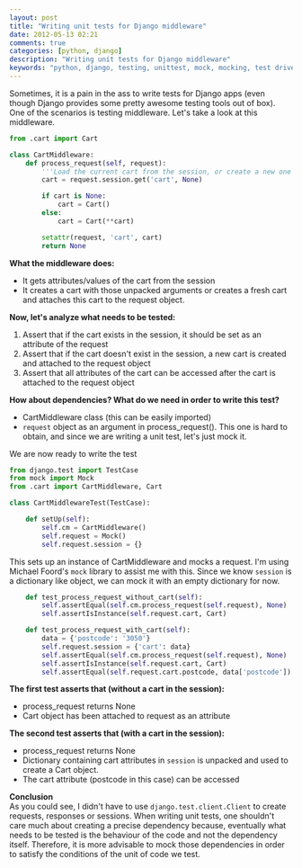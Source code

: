```yaml
---
layout: post
title: "Writing unit tests for Django middleware"
date: 2012-05-13 02:21
comments: true
categories: [python, django]
description: "Writing unit tests for Django middleware"
keywords: "python, django, testing, unittest, mock, mocking, test driven development, middleware"
---
```

Sometimes, it is a pain in the ass to write tests for Django apps (even though Django provides some pretty awesome testing tools out of box). One of the scenarios is testing middleware. Let's take a look at this middleware.

``` python
from .cart import Cart

class CartMiddleware:
    def process_request(self, request):
        '''Load the current cart from the session, or create a new one'''
        cart = request.session.get('cart', None)

        if cart is None:
            cart = Cart()
        else:
            cart = Cart(**cart)

        setattr(request, 'cart', cart)
        return None

```
<!-- more -->
__What the middleware does:__  
- It gets attributes/values of the cart from the session  
- It creates a cart with those unpacked arguments or creates a fresh cart and attaches this cart to the request object.

__Now, let's analyze what needs to be tested:__  
1. Assert that if the cart exists in the session, it should be set as an attribute of the request  
2. Assert that if the cart doesn't exist in the session, a new cart is created and attached to the request object  
3. Assert that all attributes of the cart can be accessed after the cart is attached to the request object

__How about dependencies? What do we need in order to write this test?__  
- CartMiddleware class (this can be easily imported)  
- `request` object as an argument in process_request(). This one is hard to obtain, and since we are writing a unit test, let's just mock it.

We are now ready to write the test

``` python
from django.test import TestCase
from mock import Mock
from .cart import CartMiddleware, Cart

class CartMiddlewareTest(TestCase):

    def setUp(self):
        self.cm = CartMiddleware()
        self.request = Mock()
        self.request.session = {}

```

This sets up an instance of CartMiddleware and mocks a request. I'm using Michael Foord's `mock` library to assist me with this. Since we know `session` is a dictionary like object, we can mock it with an empty dictionary for now.

``` python 
    def test_process_request_without_cart(self):
        self.assertEqual(self.cm.process_request(self.request), None)
        self.assertIsInstance(self.request.cart, Cart)

    def test_process_request_with_cart(self):
        data = {'postcode': '3050'}
        self.request.session = {'cart': data}
        self.assertEqual(self.cm.process_request(self.request), None)
        self.assertIsInstance(self.request.cart, Cart)
        self.assertEqual(self.request.cart.postcode, data['postcode'])
```

__The first test asserts that (without a cart in the session):__  
- process_request returns None  
- Cart object has been attached to request as an attribute

__The second test asserts that (with a cart in the session):__  
- process_request returns None  
- Dictionary containing cart attributes in `session` is unpacked and used to create a Cart object.  
- The cart attribute (postcode in this case) can be accessed


__Conclusion__  
As you could see, I didn't have to use `django.test.client.Client` to create requests, responses or sessions. When writing unit tests, one shouldn't care much about creating a precise dependency because, eventually what needs to be tested is the behaviour of the code and not the dependency itself. Therefore, it is more advisable to mock those dependencies in order to satisfy the conditions of the unit of code we test.